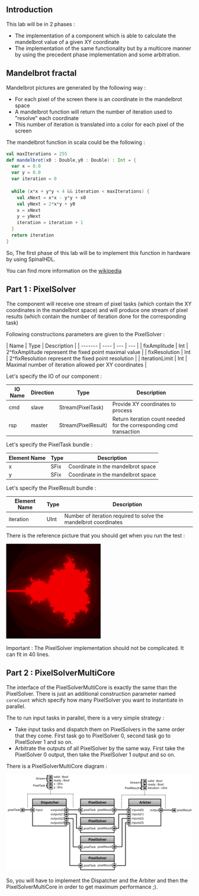 ## Introduction
This lab will be in 2 phases :

- The implementation of a component which is able to calculate the mandelbrot value of a given XY coordinate
- The implementation of the same functionality but by a multicore manner by using the precedent phase implementation and some arbitration.

## Mandelbrot fractal
Mandelbrot pictures are generated by the following way :

- For each pixel of the screen there is an coordinate in the mandelbrot space
- A mandelbrot function will return the number of iteration used to "resolve" each coordinate
- This number of iteration is translated into a color for each pixel of the screen

The mandelbrot function in scala could be the following :

```scala
val maxIterations = 255
def mandelbrot(x0 : Double,y0 : Double) : Int = {
  var x = 0.0
  var y = 0.0
  var iteration = 0
  
  while (x*x + y*y < 4 && iteration < maxIterations) {
    val xNext = x*x - y*y + x0
    val yNext = 2*x*y + y0
    x = xNext
    y = yNext
    iteration = iteration + 1
  }
  return iteration
}
```

So, The first phase of this lab will be to implement this function in hardware by using SpinalHDL.

You can find more information on the [wikipedia](https://en.wikipedia.org/wiki/Mandelbrot_set)

## Part 1 : PixelSolver

The component will receive one stream of pixel tasks (which contain the XY coordinates in the mandelbrot space) and will produce one stream of pixel results (which contain the number of iteration done for the corresponding task)

Following constructions parameters are given to the PixelSolver :

| Name | Type | Description |
| ------- | ---- |  --- | --- |
| fixAmplitude | Int | 2^fixAmplitude represent the fixed point maximal value |
| fixResolution | Int | 2^fixResolution represent the fixed point resolution |
| iterationLimit | Int | Maximal number of iteration allowed per XY coordinates |

Let's specify the IO of our component :

| IO Name | Direction | Type | Description |
| ------- | ---- |  --- | --- |
| cmd | slave | Stream(PixelTask)  | Provide XY coordinates to process |
| rsp | master | Stream(PixelResult)  | Return iteration count needed for the corresponding cmd transaction |

Let's specify the PixelTask bundle :

| Element Name | Type | Description |
| ------- | ---- |  --- |
| x | SFix | Coordinate in the mandelbrot space |
| y | SFix | Coordinate in the mandelbrot space |


Let's specify the PixelResult bundle :

| Element Name | Type | Description |
| ------- | ---- |  --- |
| iteration | UInt | Number of iteration required to solve the mandelbrot coordinates |

There is the reference picture that you should get when you run the test : 

![](assets/ref.png)

Important : The PixelSolver implementation should not be complicated. It can fit in 40 lines.


## Part 2 : PixelSolverMultiCore
The interface of the PixelSolverMultiCore is exactly the same than the PixelSolver. There is just an additional construction parameter named `coreCount` which specify how many PixelSolver you want to instantiate in parallel.

The to run input tasks in parallel, there is a very simple strategy :
- Take input tasks and dispatch them on PixelSolvers in the same order that they come. First task go to PixelSolver 0, second task go to PixelSolver 1 and so on.
- Arbitrate the outputs of all PixelSolver by the same way. First take the PixelSolver 0 output, then take the PixelSolver 1 output and so on.

There is a PixelSolverMultiCore diagram :

![](assets/PixelSolverMultiCore.svg)

So, you will have to implement the Dispatcher and the Arbiter and then the PixelSolverMultiCore in order to get maximum performance ;).